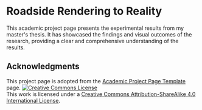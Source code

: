 # Roadside Rendering to Reality
This academic project page presents the experimental results from my master's thesis. It has showcased the findings and visual outcomes of the research, providing a clear and comprehensive understanding of the results.


## Acknowledgments
This project page is adopted from the [Academic Project Page Template]([https://github.com/eliahuhorwitz/Academic-project-page-template]) page.
<a rel="license" href="http://creativecommons.org/licenses/by-sa/4.0/"><img alt="Creative Commons License" style="border-width:0" src="https://i.creativecommons.org/l/by-sa/4.0/88x31.png" /></a><br />This work is licensed under a <a rel="license" href="http://creativecommons.org/licenses/by-sa/4.0/">Creative Commons Attribution-ShareAlike 4.0 International License</a>.
